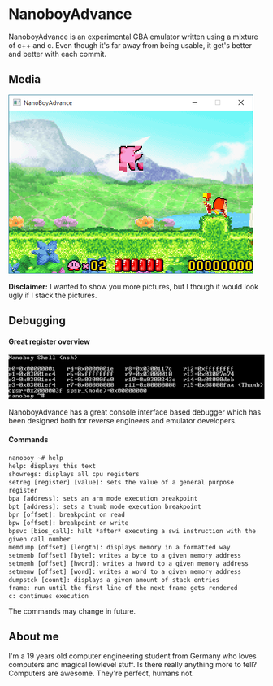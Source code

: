 # NanoboyAdvance

NanoboyAdvance is an experimental GBA emulator written using a mixture of c++ and c. Even though it's far away from being usable, it get's better and better with each commit. 

## Media

<img src="https://raw.githubusercontent.com/fredericmeyer/nanoboyadvance/master/screenshots/kirby_ingame.png" alt="kirby_ingame">

<b>Disclaimer:</b> I wanted to show you more pictures, but I though it would look ugly if I stack the pictures.

## Debugging

#### Great register overview
<img src="https://raw.githubusercontent.com/fredericmeyer/nanoboyadvance/master/screenshots/nsh.png" alt="nsh">

NanoboyAdvance has a great console interface based debugger which has been designed both for reverse engineers and emulator developers.

#### Commands
```
nanoboy ~# help
help: displays this text
showregs: displays all cpu registers
setreg [register] [value]: sets the value of a general purpose register
bpa [address]: sets an arm mode execution breakpoint
bpt [address]: sets a thumb mode execution breakpoint
bpr [offset]: breakpoint on read
bpw [offset]: breakpoint on write
bpsvc [bios_call]: halt *after* executing a swi instruction with the given call number
memdump [offset] [length]: displays memory in a formatted way
setmemb [offset] [byte]: writes a byte to a given memory address
setmemh [offset] [hword]: writes a hword to a given memory address
setmemw [offset] [word]: writes a word to a given memory address
dumpstck [count]: displays a given amount of stack entries
frame: run until the first line of the next frame gets rendered
c: continues execution
```
The commands may change in future. 

## About me
I'm a 19 years old computer engineering student from Germany who loves computers and magical lowlevel stuff. Is there really anything more to tell? Computers are awesome. They're perfect, humans not.
